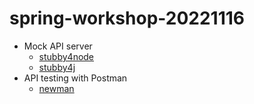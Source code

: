 # spring-workshop-20221116
* Mock API server
  * [stubby4node](https://github.com/mrak/stubby4node)
  * [stubby4j](https://github.com/azagniotov/stubby4j)
* API testing with Postman
  * [newman](https://www.npmjs.com/package/newman)
